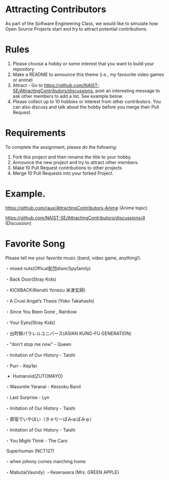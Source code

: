 # Attracting Contributors
As part of the Software Engineering Class, we would like to simulate how Open Source Projects start and try to attract potential contributions.

# Rules

1. Please choose a hobby or some interest that you want to build your repository
2. Make a README to announce this theme (i.e., my favourite video games or anime)
3. Attract - Go to https://github.com/NAIST-SE/AttractingContributors/discussions, post an interesting message to ask other members to add a list. See example below.
4. Please collect up to 10 hobbies or interest from other contributors. You can also discuss and talk about the hobby before you merge their Pull Request.

# Requirements
To complete the assignment, please do the following:
1. Fork this project and then rename the title to your hobby. 
2. Announce the new project and try to attract other members.
3. Make 10 Pull Request contributions to other projects
4. Merge 10 Pull Requests into your forked Project.

# Example. 
https://github.com/raux/AttractingContributors-Anime (Anime topic)

https://github.com/NAIST-SE/AttractingContributors/discussions/4 (Discussion)

# Favorite Song
Please tell me your favorite music (band, video game, anything!).

・mixed nuts(Offical髭団dism/Spyfamily)

・Back Door(Stray Kids)

・KICKBACK(Kenshi Yonezu  米津玄師)

・A Cruel Angel’s Thesis (Yoko Takahashi) 

・Since You Been Gone , Rainbow

・Your Eyes(Stray Kids)

・出町柳パラレルユニバース(ASIAN KUNG-FU GENERATION)

・"don't stop me now" - Queen

・Imitation of Our History - Taishi

・Purr - Kep1er

- Humanoid(ZUTOMAYO)

・Wasurete Yaranai - Kessoku Band

・Last Surprise - Lyn

・Imitation of Our History - Taishi


・原宿でいやほい（きゃりーぱみゅぱみゅ）

・Imitation of Our History - Taishi

・You Might Think - The Cars

·Superhuman (NCT127)

・when johnny comes marching home

・Mabuta(Vaundy)
・Keserasera (Mrs. GREEN APPLE)
